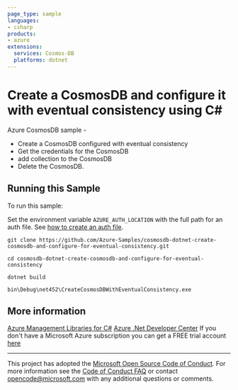 ```yaml
---
page_type: sample
languages:
- csharp
products:
- azure
extensions:
  services: Cosmos-DB
  platforms: dotnet
---
```


# Create a CosmosDB and configure it with eventual consistency using C# #

 Azure CosmosDB sample -
  - Create a CosmosDB configured with eventual consistency
  - Get the credentials for the CosmosDB
  - add collection to the CosmosDB
  - Delete the CosmosDB.


## Running this Sample ##

To run this sample:

Set the environment variable `AZURE_AUTH_LOCATION` with the full path for an auth file. See [how to create an auth file](https://github.com/Azure/azure-libraries-for-net/blob/master/AUTH.md).

    git clone https://github.com/Azure-Samples/cosmosdb-dotnet-create-cosmosdb-and-configure-for-eventual-consistency.git

    cd cosmosdb-dotnet-create-cosmosdb-and-configure-for-eventual-consistency

    dotnet build

    bin\Debug\net452\CreateCosmosDBWithEventualConsistency.exe

## More information ##

[Azure Management Libraries for C#](https://github.com/Azure/azure-sdk-for-net/tree/Fluent)
[Azure .Net Developer Center](https://azure.microsoft.com/en-us/develop/net/)
If you don't have a Microsoft Azure subscription you can get a FREE trial account [here](http://go.microsoft.com/fwlink/?LinkId=330212)

---

This project has adopted the [Microsoft Open Source Code of Conduct](https://opensource.microsoft.com/codeofconduct/). For more information see the [Code of Conduct FAQ](https://opensource.microsoft.com/codeofconduct/faq/) or contact [opencode@microsoft.com](mailto:opencode@microsoft.com) with any additional questions or comments.